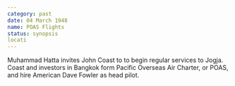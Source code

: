 ```yaml
---
category: past
date: 04 March 1948
name: POAS Flights
status: synopsis
locati
---
```

Muhammad Hatta invites John Coast to to begin regular services to Jogja. Coast and investors in Bangkok form Pacific Overseas Air Charter, or POAS, and hire American Dave Fowler as head pilot.
